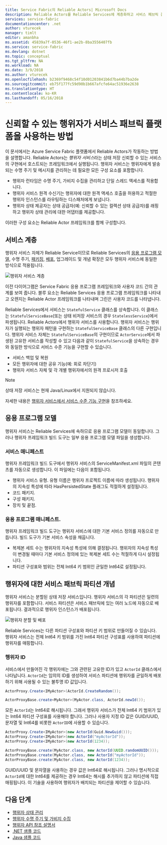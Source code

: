 ```yaml
---
title: Service Fabric의 Reliable Actors| Microsoft Docs
description: Reliable Actors를 Reliable Services에 계층화하고 서비스 패브릭 플랫폼의 기능을 사용하는 방법을 설명합니다.
services: service-fabric
documentationcenter: .net
author: vturecek
manager: timlt
editor: amanbha
ms.assetid: 45839a7f-0536-46f1-ae2b-8ba3556407fb
ms.service: service-fabric
ms.devlang: dotnet
ms.topic: conceptual
ms.tgt_pltfrm: NA
ms.workload: NA
ms.date: 3/9/2018
ms.author: vturecek
ms.openlocfilehash: b2369f9468c54f10d01203841b6d7ba44b7ba2de
ms.sourcegitcommit: eb75f177fc59d90b1b667afcfe64ac51936e2638
ms.translationtype: HT
ms.contentlocale: ko-KR
ms.lasthandoff: 05/16/2018
---
```

# <a name="how-reliable-actors-use-the-service-fabric-platform"></a>신뢰할 수 있는 행위자가 서비스 패브릭 플랫폼을 사용하는 방법
이 문서에서는 Azure Service Fabric 플랫폼에서 Reliable Actors가 작동하는 방법을 설명합니다. Reliable Actors는 *행위자 서비스*라는 상태 저장 신뢰할 수 있는 서비스의 구현에서 호스트되는 프레임워크에서 실행됩니다. 행위자 서비스는 행위자에게 발송되는 수명 주기 및 메시지를 관리하는 데 필요한 모든 구성 요소를 포함합니다.

* 행위자 런타임은 수명 주기, 가비지 수집을 관리하고 단일 스레드 액세스를 적용합니다.
* 행위자 서비스 원격 수신기는 행위자에 대한 원격 액세스 호출을 허용하고 적절한 행위자 인스턴스를 라우팅하는 디스패처에게 보냅니다.
* 행위자 상태 제공자는 상태 공급자(예: 신뢰할 수 있는 컬렉션 상태 공급자)를 래핑하고 행위자 상태 관리에 대한 어댑터를 제공합니다.

이러한 구성 요소는 Reliable Actor 프레임워크를 함께 구성합니다.

## <a name="service-layering"></a>서비스 계층
행위자 서비스 자체가 Reliable Service이므로 Reliable Services의 [응용 프로그램 모델](service-fabric-application-model.md), 수명 주기, [패키징](service-fabric-package-apps.md), [배포](service-fabric-deploy-remove-applications.md), 업그레이드 및 개념 확장은 모두 행위자 서비스에 동일한 방식으로 적용됩니다.

![행위자 서비스 계층][1]

이전 다이어그램은 Service Fabric 응용 프로그램 프레임워크와 사용자 코드 간의 관계를 보여 줍니다. 블루 요소는 Reliable Services 응용 프로그램 프레임워크를 나타내고 오렌지는 Reliable Actor 프레임워크를 나타내며 그린은 사용자 코드를 나타냅니다.

Reliable Services에서 서비스는 `StatefulService` 클래스를 상속합니다. 이 클래스는 `StatefulServiceBase`(또는 상태 비저장 서비스의 경우 `StatelessService`)에서 파생됩니다. Reliable Actors에서 행위자 서비스를 사용합니다. 행위자 서비스는 행위자가 실행되는 행위자 패턴을 구현하는 `StatefulServiceBase` 클래스의 다른 구현입니다. 행위자 서비스 자체는 `StatefulServiceBase`의 구현이므로 `ActorService`에서 파생된 고유한 서비스를 작성할 수 있고 다음과 같이 `StatefulService`을 상속하는 경우와 동일한 방식으로 서비스 수준 기능을 구현할 수 있습니다.

* 서비스 백업 및 복원
* 모든 행위자에 대한 공유 기능(예: 회로 차단기)
* 행위자 서비스 자체 및 각 개별 행위자에서의 원격 프로시저 호출

> [!NOTE]
> 상태 저장 서비스는 현재 Java/Linux에서 지원되지 않습니다.

자세한 내용은 [행위자 서비스에서 서비스 수준 기능 구현](service-fabric-reliable-actors-using.md)을 참조하세요.

## <a name="application-model"></a>응용 프로그램 모델
행위자 서비스는 Reliable Services에 속하므로 응용 프로그램 모델이 동일합니다. 그러나 행위자 프레임워크 빌드 도구는 일부 응용 프로그램 모델 파일을 생성합니다.

### <a name="service-manifest"></a>서비스 매니페스트
행위자 프레임워크 빌드 도구에서 행위자 서비스의 ServiceManifest.xml 파일의 콘텐츠를 자동으로 생성합니다. 이 파일에는 다음이 포함됩니다.

* 행위자 서비스 유형. 유형 이름은 행위자 프로젝트 이름에 따라 생성됩니다. 행위자의 지속성 특성에 따라 HasPersistedState 플래그도 적절하게 설정됩니다.
* 코드 패키지.
* 구성 패키지.
* 장치 및 끝점.

### <a name="application-manifest"></a>응용 프로그램 매니페스트.
행위자 프레임워크 빌드 도구는 행위자 서비스에 대한 기본 서비스 정의를 자동으로 만듭니다. 빌드 도구가 기본 서비스 속성을 채웁니다.

* 복제본 세트 수는 행위자의 지속성 특성에 의해 결정됩니다. 행위자의 지속성 특성이 변경될 때마다 기본 서비스 정의에 있는 복제본 세트 수는 적절하게 다시 설정됩니다.
* 파티션 구성표와 범위는 전체 Int64 키 범위인 균일한 Int64로 설정됩니다.

## <a name="service-fabric-partition-concepts-for-actors"></a>행위자에 대한 서비스 패브릭 파티션 개념
행위자 서비스는 분할된 상태 저장 서비스입니다. 행위자 서비스의 각 파티션은 일련의 행위자를 포함합니다. 서비스 파티션은 서비스 패브릭에 있는 여러 노드에 자동으로 배포됩니다. 결과적으로 행위자 인스턴스가 배포됩니다.

![행위자 분할 및 배포][5]

Reliable Services는 다른 파티션 구성표와 파티션 키 범위로 만들어질 수 있습니다. 행위자 서비스는 전체 Int64 키 범위를 가진 Int64 파티션 구성표를 사용하여 파티션에 행위자를 매핑합니다.

### <a name="actor-id"></a>행위자 ID
서비스에서 만들어진 각 행위자에는 그와 관련된 고유한 ID가 있고 `ActorId` 클래스에서 나타납니다. `ActorId`는 임의의 ID를 생성하여 서비스 파티션에 행위자를 균일하게 배포하기 위해 사용될 수 있는 불투명 ID 값입니다.

```csharp
ActorProxy.Create<IMyActor>(ActorId.CreateRandom());
```
```Java
ActorProxyBase.create<MyActor>(MyActor.class, ActorId.newId());
```


모든 `ActorId`는 Int64로 해시됩니다. 그래서 행위자 서비스가 전체 Int64 키 범위가 있는 Int64 파티션 구성표를 사용해야 합니다. 그러나 사용자 지정 ID 값은 GUID/UUID, 문자열 및 Int64를 비롯한 `ActorID`에 사용할 수 있습니다.

```csharp
ActorProxy.Create<IMyActor>(new ActorId(Guid.NewGuid()));
ActorProxy.Create<IMyActor>(new ActorId("myActorId"));
ActorProxy.Create<IMyActor>(new ActorId(1234));
```
```Java
ActorProxyBase.create(MyActor.class, new ActorId(UUID.randomUUID()));
ActorProxyBase.create(MyActor.class, new ActorId("myActorId"));
ActorProxyBase.create(MyActor.class, new ActorId(1234));
```

GUID/UUID 및 문자열을 사용하는 경우 값은 Int64로 해시됩니다. 그러나 명시적으로 `ActorId`에 대한 Int64를 제공하는 경우 Int64는 해시를 추가하지 않고 파티션에 직접 매핑됩니다. 이 기술을 사용하여 행위자가 배치되는 파티션을 제어할 수 있습니다.


## <a name="next-steps"></a>다음 단계
* [행위자 상태 관리](service-fabric-reliable-actors-state-management.md)
* [행위자 수명 주기 및 가비지 수집](service-fabric-reliable-actors-lifecycle.md)
* [행위자 API 참조 설명서](https://msdn.microsoft.com/library/azure/dn971626.aspx)
* [.NET 샘플 코드](https://github.com/Azure-Samples/service-fabric-dotnet-getting-started)
* [Java 샘플 코드](http://github.com/Azure-Samples/service-fabric-java-getting-started)

<!--Image references-->
[1]: ./media/service-fabric-reliable-actors-platform/actor-service.png
[2]: ./media/service-fabric-reliable-actors-platform/app-deployment-scripts.png
[3]: ./media/service-fabric-reliable-actors-platform/actor-partition-info.png
[4]: ./media/service-fabric-reliable-actors-platform/actor-replica-role.png
[5]: ./media/service-fabric-reliable-actors-introduction/distribution.png

